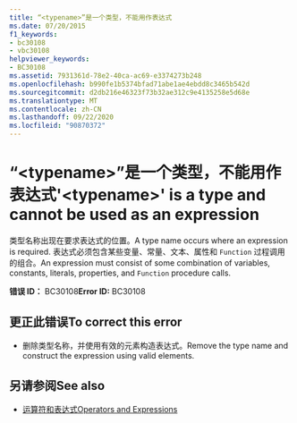 ```yaml
---
title: “<typename>”是一个类型，不能用作表达式
ms.date: 07/20/2015
f1_keywords:
- bc30108
- vbc30108
helpviewer_keywords:
- BC30108
ms.assetid: 7931361d-78e2-40ca-ac69-e3374273b248
ms.openlocfilehash: b990fe1b5374bfad71abe1ae4ebdd8c3465b542d
ms.sourcegitcommit: d2db216e46323f73b32ae312c9e4135258e5d68e
ms.translationtype: MT
ms.contentlocale: zh-CN
ms.lasthandoff: 09/22/2020
ms.locfileid: "90870372"
---
```

# <a name="typename-is-a-type-and-cannot-be-used-as-an-expression"></a><span data-ttu-id="07ce1-102">“\<typename>”是一个类型，不能用作表达式</span><span class="sxs-lookup"><span data-stu-id="07ce1-102">'\<typename>' is a type and cannot be used as an expression</span></span>

<span data-ttu-id="07ce1-103">类型名称出现在要求表达式的位置。</span><span class="sxs-lookup"><span data-stu-id="07ce1-103">A type name occurs where an expression is required.</span></span> <span data-ttu-id="07ce1-104">表达式必须包含某些变量、常量、文本、属性和 `Function` 过程调用的组合。</span><span class="sxs-lookup"><span data-stu-id="07ce1-104">An expression must consist of some combination of variables, constants, literals, properties, and `Function` procedure calls.</span></span>  
  
 <span data-ttu-id="07ce1-105">**错误 ID：** BC30108</span><span class="sxs-lookup"><span data-stu-id="07ce1-105">**Error ID:** BC30108</span></span>  
  
## <a name="to-correct-this-error"></a><span data-ttu-id="07ce1-106">更正此错误</span><span class="sxs-lookup"><span data-stu-id="07ce1-106">To correct this error</span></span>  
  
- <span data-ttu-id="07ce1-107">删除类型名称，并使用有效的元素构造表达式。</span><span class="sxs-lookup"><span data-stu-id="07ce1-107">Remove the type name and construct the expression using valid elements.</span></span>  
  
## <a name="see-also"></a><span data-ttu-id="07ce1-108">另请参阅</span><span class="sxs-lookup"><span data-stu-id="07ce1-108">See also</span></span>

- [<span data-ttu-id="07ce1-109">运算符和表达式</span><span class="sxs-lookup"><span data-stu-id="07ce1-109">Operators and Expressions</span></span>](../../programming-guide/language-features/operators-and-expressions/index.md)
